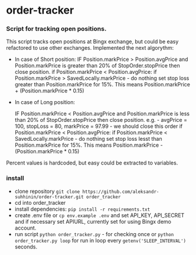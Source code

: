 # order-tracker

### Script for tracking open positions.

This script tracks open positions at Bingx exchange, but could be easy refactored to use other exchanges.
Implemented the next algorythm:
- In case of Short position:
	IF Position.markPrice > Position.avgPrice and Position.markPrice is greater than 20% of StopOrder.stopPrice then close position.
	if Position.markPrice < Position.avgPrice:
		if Position.markPrice > SavedLocally.markPrice - do nothing
		set stop loss greater than Position.markPrice for 15%. This means Position.markPrice + (Position.markPrice * 0.15)

- In case of Long position:

	IF Position.markPrice < Position.avgPrice and Position.markPrice is less than 20% of StopOrder.stopPrice then close position. e.g. - avgPrice = 100, stopLoss = 80, markPrice = 97.99 - we should close this order
	if Position.markPrice < Position.avgPrice:
		if Position.markPrice < SavedLocally.markPrice - do nothing
		set stop loss lesst than Position.markPrice for 15%. This means Position.markPrice - (Position.markPrice * 0.15)

Percent values is hardcoded, but easy could be extracted to variables.

### install

- clone repository `git clone https://github.com/aleksandr-suhhinin/order-tracker.git order_tracker`
- cd into order_tracker
- install dependencies: `pip install -r requirements.txt`
- create .env file or `cp env.example .env` and set API_KEY,  API_SECRET and if necessary set APIURL, currently set for using Bingx demo account.
- run script `python order_tracker.py` - for checking once or `python order_tracker.py loop` for run in loop every `getenv('SLEEP_INTERVAL')` seconds.

